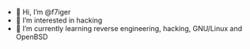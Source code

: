 - 👋 Hi, I’m @f7iger
- 👀 I’m interested in hacking
- 🌱 I’m currently learning reverse engineering, hacking, GNU/Linux and OpenBSD
<!---
f7iger/f7iger is a ✨ special ✨ repository because its `README.md` (this file) appears on your GitHub profile.
You can click the Preview link to take a look at your changes.
--->
